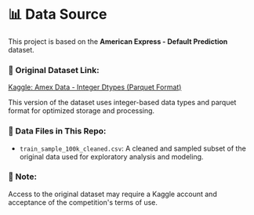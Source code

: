 # 📊 Data Source

This project is based on the **American Express - Default Prediction** dataset.

### 🔗 Original Dataset Link:
[Kaggle: Amex Data - Integer Dtypes (Parquet Format)](https://www.kaggle.com/datasets/raddar/amex-data-integer-dtypes-parquet-format)

This version of the dataset uses integer-based data types and parquet format for optimized storage and processing.

### 📁 Data Files in This Repo:
- `train_sample_100k_cleaned.csv`: A cleaned and sampled subset of the original data used for exploratory analysis and modeling.

### 📌 Note:
Access to the original dataset may require a Kaggle account and acceptance of the competition's terms of use.

